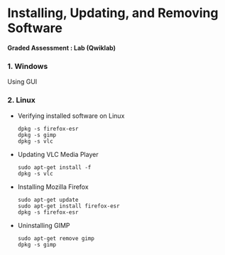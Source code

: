 # Installing, Updating, and Removing Software

**Graded Assessment : Lab (Qwiklab)**

### 1. Windows

Using GUI

### 2. Linux

* Verifying installed software on Linux
    ```
    dpkg -s firefox-esr
    dpkg -s gimp
    dpkg -s vlc
    ```
* Updating VLC Media Player
    ```
    sudo apt-get install -f
    dpkg -s vlc
    ```
* Installing Mozilla Firefox
    ```
    sudo apt-get update
    sudo apt-get install firefox-esr
    dpkg -s firefox-esr
    ```
* Uninstalling GIMP
    ```
    sudo apt-get remove gimp
    dpkg -s gimp
    ```
